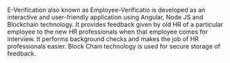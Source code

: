 E-Verification also known as Employee-Verificatio is developed as an interactive and user-friendly application using Angular, Node JS and Blockchain technology. It provides feedback given by old HR of a particular employee to the new HR professionals when that employee comes for interview. It performs background checks and makes the job of HR professionals easier. Block Chain technology is used for secure storage of feedback.
